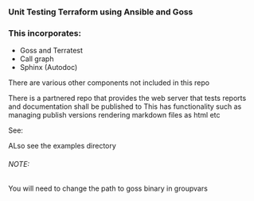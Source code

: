 ### Unit Testing Terraform using Ansible and Goss

### This incorporates:
- Goss and Terratest
- Call graph
- Sphinx (Autodoc)

There are various other components not included in this repo

There is a partnered repo that provides the web server that tests reports and documentation shall be published to
This has functionality such as managing publish versions rendering markdown files as html etc

See:


ALso see the examples directory

###### NOTE: 
You will need to change the path to goss binary in groupvars



